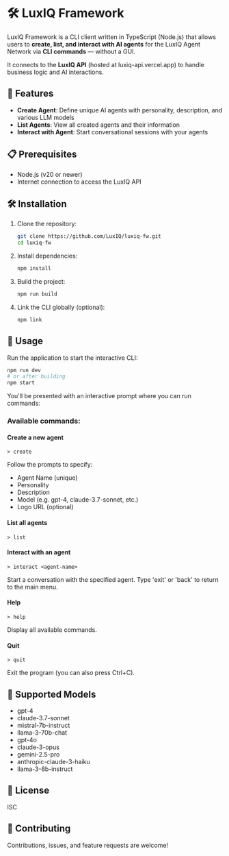 # 🛠️ LuxIQ Framework

LuxIQ Framework is a CLI client written in TypeScript (Node.js) that allows users to **create, list, and interact with AI agents** for the LuxIQ Agent Network via **CLI commands** — without a GUI.

It connects to the **LuxIQ API** (hosted at luxiq-api.vercel.app) to handle business logic and AI interactions.

## 🚀 Features

- **Create Agent**: Define unique AI agents with personality, description, and various LLM models
- **List Agents**: View all created agents and their information
- **Interact with Agent**: Start conversational sessions with your agents

## 📋 Prerequisites

- Node.js (v20 or newer)
- Internet connection to access the LuxIQ API

## 🛠️ Installation

1. Clone the repository:
   ```bash
   git clone https://github.com/LuxIQ/luxiq-fw.git
   cd luxiq-fw
   ```

2. Install dependencies:
   ```bash
   npm install
   ```

3. Build the project:
   ```bash
   npm run build
   ```

4. Link the CLI globally (optional):
   ```bash
   npm link
   ```

## 📝 Usage

Run the application to start the interactive CLI:

```bash
npm run dev
# or after building
npm start
```

You'll be presented with an interactive prompt where you can run commands:

### Available commands:

#### Create a new agent

```
> create
```

Follow the prompts to specify:
- Agent Name (unique)
- Personality
- Description
- Model (e.g. gpt-4, claude-3.7-sonnet, etc.)
- Logo URL (optional)

#### List all agents

```
> list
```

#### Interact with an agent

```
> interact <agent-name>
```

Start a conversation with the specified agent. Type 'exit' or 'back' to return to the main menu.

#### Help

```
> help
```

Display all available commands.

#### Quit

```
> quit
```

Exit the program (you can also press Ctrl+C).

## 🧩 Supported Models

- gpt-4
- claude-3.7-sonnet
- mistral-7b-instruct
- llama-3-70b-chat
- gpt-4o
- claude-3-opus
- gemini-2.5-pro
- anthropic-claude-3-haiku
- llama-3-8b-instruct

## 📄 License

ISC

## 🤝 Contributing

Contributions, issues, and feature requests are welcome! 
